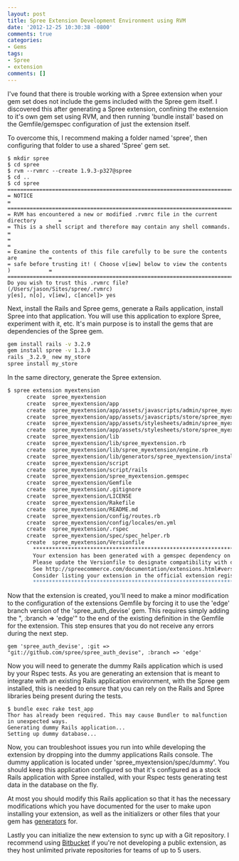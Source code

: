 ```yaml
---
layout: post
title: Spree Extension Development Environment using RVM
date: '2012-12-25 10:30:38 -0800'
comments: true
categories:
- Gems
tags:
- Spree
- extension
comments: []
---
```


I've found that there is trouble working with a Spree extension when your gem
set does not include the gems included with the Spree gem itself. I discovered
this after generating a Spree extension, confining the extension to it's own gem
set using RVM, and then running 'bundle install' based on the Gemfile/gemspec
configuration of just the extension itself.

To overcome this, I recommend making a folder named 'spree', then configuring
that folder to use a shared 'Spree' gem set.
<!--more-->

``` shell
$ mkdir spree
$ cd spree
$ rvm --rvmrc --create 1.9.3-p327@spree
$ cd ..
$ cd spree
====================================================================================
= NOTICE                                                                           =
====================================================================================
= RVM has encountered a new or modified .rvmrc file in the current directory       =
= This is a shell script and therefore may contain any shell commands.             =
=                                                                                  =
= Examine the contents of this file carefully to be sure the contents are          =
= safe before trusting it! ( Choose v[iew] below to view the contents )            =
====================================================================================
Do you wish to trust this .rvmrc file? (/Users/jason/Sites/spree/.rvmrc)
y[es], n[o], v[iew], c[ancel]> yes
```

Next, install the Rails and Spree gems, generate a Rails application, install
Spree into that application. You will use this application to explore Spree,
experiment with it, etc. It's main purpose is to install the gems that are
dependencies of the Spree gem.

```bash
gem install rails -v 3.2.9
gem install spree -v 1.3.0
rails _3.2.9_ new my_store
spree install my_store
```

In the same directory, generate the Spree extension.

```bash
$ spree extension myextension
      create  spree_myextension
      create  spree_myextension/app
      create  spree_myextension/app/assets/javascripts/admin/spree_myextension.js
      create  spree_myextension/app/assets/javascripts/store/spree_myextension.js
      create  spree_myextension/app/assets/stylesheets/admin/spree_myextension.css
      create  spree_myextension/app/assets/stylesheets/store/spree_myextension.css
      create  spree_myextension/lib
      create  spree_myextension/lib/spree_myextension.rb
      create  spree_myextension/lib/spree_myextension/engine.rb
      create  spree_myextension/lib/generators/spree_myextension/install/install_generator.rb
      create  spree_myextension/script
      create  spree_myextension/script/rails
      create  spree_myextension/spree_myextension.gemspec
      create  spree_myextension/Gemfile
      create  spree_myextension/.gitignore
      create  spree_myextension/LICENSE
      create  spree_myextension/Rakefile
      create  spree_myextension/README.md
      create  spree_myextension/config/routes.rb
      create  spree_myextension/config/locales/en.yml
      create  spree_myextension/.rspec
      create  spree_myextension/spec/spec_helper.rb
      create  spree_myextension/Versionfile
        ********************************************************************************
        Your extension has been generated with a gemspec dependency on Spree 1.3.0.
        Please update the Versionfile to designate compatibility with different versions of Spree.
        See http://spreecommerce.com/documentation/extensions.html#versionfile
        Consider listing your extension in the official extension registry http://spreecommerce.com/extensions"
        ********************************************************************************
```

Now that the extension is created, you'll need to make a minor modification to
the configuration of the extensions Gemfile by forcing it to use the 'edge'
branch version of the 'spree_auth_devise' gem. This requires simply adding the
", :branch => 'edge'" to the end of the existing definition in the Gemfile for
the extension. This step ensures that you do not receive any errors during the
next step.

``` shell
gem 'spree_auth_devise', :git => "git://github.com/spree/spree_auth_devise", :branch => 'edge'
```

Now you will need to generate the dummy Rails application which is used by your
Rspec tests. As you are generating an extension that is meant to integrate with
an existing Rails application environment, with the Spree gem installed, this is
needed to ensure that you can rely on the Rails and Spree libraries being
present during the tests.

``` shell
$ bundle exec rake test_app
Thor has already been required. This may cause Bundler to malfunction in unexpected ways.
Generating dummy Rails application...
Setting up dummy database...
```

Now, you can troubleshoot issues you run into while developing the extension by
dropping into the dummy applications Rails console. The dummy application is
located under 'spree_myextension/spec/dummy'. You should keep this application
configured so that it's configured as a stock Rails application with Spree
installed, with your Rspec tests generating test data in the database on the fly.

At most you should modify this Rails application so that it has the necessary
modifications which you have documented for the user to make upon installing
your extension, as well as the initializers or other files that your gem has
[generators] for.

Lastly you can initialize the new extension to sync up with a Git repository. I
recommend using [Bitbucket] if you're not developing a
public extension, as they host unlimited private repositories for teams of up
to 5 users.

[Bitbucket]: https://bitbucket.org/
[generators]: http://guides.rubyonrails.org/generators.html
